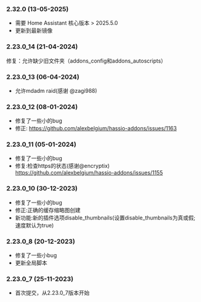 ### 2.32.0 (13-05-2025)
- 需要 Home Assistant 核心版本 > 2025.5.0
- 更新到最新镜像
### 2.23.0_14 (21-04-2024)
修复：允许缺少旧文件夹（addons_config和addons_autoscripts）

### 2.23.0_13 (06-04-2024)
- 允许mdadm raid(感谢 @zagi988)

### 2.23.0_12 (08-01-2024)
- 修复了一些小的bug
- 修正: https://github.com/alexbelgium/hassio-addons/issues/1163

### 2.23.0_11 (05-01-2024)
- 修复了一些小的bug
- 修复:检查https的状态(感谢@encryptix) https://github.com/alexbelgium/hassio-addons/issues/1155

### 2.23.0_10 (30-12-2023)
- 修复了一些小的bug
- 修正:正确的缓存缩略图创建
- 新功能:新的插件选项disable_thumbnails(设置disable_thumbnails为真或假;速度默认为true)
### 2.23.0_8 (20-12-2023)

- 修复了一些小bug
- 更新全局脚本

### 2.23.0_7 (25-11-2023)

- 首次提交，从2.23.0_7版本开始
